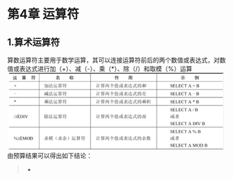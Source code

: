 # 第4章 运算符
## 1.算术运算符
算数运算符主要用于数学运算，其可以连接运算符前后的两个数值或表达式，对数值或表达式进行加（+）、减（-）、乘（*）、除（/）和取模（%）运算
![节点](image\chapter_04\1.jpg)
由预算结果可以得出如下结论：
>   - 